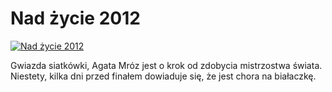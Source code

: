 Nad życie 2012 
=============
[![Nad życie 2012 ](http://vidos.pl/images/player.gif)](http://vidos.pl/nad-zycie-2012)

 Gwiazda siatkówki, Agata Mróz jest o krok od zdobycia mistrzostwa świata. Niestety, kilka dni przed finałem dowiaduje się, że jest chora na białaczkę.

